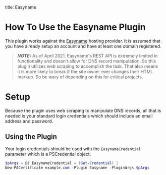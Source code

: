 title: Easyname

# How To Use the Easyname Plugin

This plugin works against the [Easyname](https://www.easyname.com) hosting provider. It is assumed that you have already setup an account and have at least one domain registered.

> **_NOTE:_** As of April 2021, Easyname's REST API is extremely limited in functionality and doesn't allow for DNS record manipulation. So this plugin utilizes web scraping to accomplish the task. That also means it is more likely to break if the site owner ever changes their HTML markup. So be wary of depending on this for critical projects.

# Setup

Because the plugin uses web scraping to manipulate DNS records, all that is needed is your standard login credentials which should include an email address and password.

## Using the Plugin

Your login credentials should be used with the `EasynameCredential` parameter which is a PSCredential object.

```powershell
$pArgs = @{ EasynameCredential = (Get-Credential) }
New-PACertificate example.com -Plugin Easyname -PluginArgs $pArgs
```
